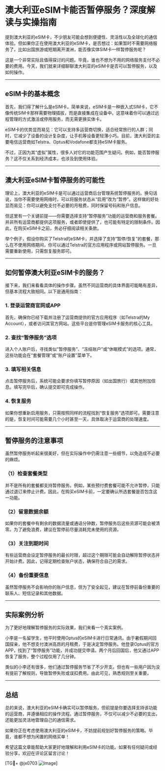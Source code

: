 # 澳大利亚eSIM卡能否暂停服务？深度解读与实操指南

提到澳大利亚的eSIM卡，不少朋友可能会想到便捷性、灵活性以及全球化的通信体验。但如果你正在使用澳大利亚的eSIM卡，是否想过：如果暂时不需要网络服务了，比如出国旅游或短期离开澳洲，能否像实体SIM卡一样暂停服务呢？

这是一个非常实际且值得探讨的问题。毕竟，谁也不想为不用的网络服务支付不必要的费用。今天，我们就来详细聊聊澳大利亚的eSIM卡是否可以暂停服务，以及如何操作。

---

## eSIM卡的基本概念

首先，我们得了解什么是eSIM卡。简单来说，eSIM卡是一种嵌入式SIM卡，它不像传统SIM卡那样需要物理插拔，而是直接集成在设备中。这意味着你可以通过远程管理的方式激活或停用服务，而无需更换实体卡。

eSIM卡的优势显而易见：它可以支持多运营商切换，适合经常旅行的人群；同时，它减少了设备的设计复杂度，让手机等设备更轻薄小巧。目前，澳大利亚的主要电信运营商如Telstra、Optus和Vodafone都支持eSIM卡服务。

不过，正因为其“虚拟”属性，很多人对它的功能范围产生疑问。例如，能否暂停服务？这不仅关系到经济成本，也涉及到使用体验。

---

## 澳大利亚eSIM卡暂停服务的可能性

理论上，澳大利亚的eSIM卡是可以通过运营商后台管理系统暂停服务的。换句话说，当你不需要使用网络时，可以将服务状态从“启用”改为“暂停”。这样做的好处显而易见：你可以避免支付不必要的月租费，同时保留号码和账户信息。

但这里有一个关键前提——你需要选择支持“暂停服务”功能的运营商和服务套餐。并非所有运营商都提供这项服务，或者即使提供了，也可能有特定的限制条件。因此，在购买eSIM卡之前，务必仔细阅读相关条款。

举个例子，假设你购买了Telstra的eSIM卡，并选择了支持“暂停/恢复”的套餐，那么在不使用网络期间，你可以通过Telstra的官方应用程序或网站暂停服务。一旦需要重新使用，只需恢复服务即可。

---

## 如何暂停澳大利亚eSIM卡的服务？

接下来，我们来看看具体的操作步骤。虽然不同运营商的具体界面可能略有差异，但基本流程大致相同。以下是通用指南：

### 1. 登录运营商官网或APP
首先，确保你已经下载并注册了运营商提供的官方应用程序（如Telstra的My Account），或者访问其官方网站。这些平台是你管理eSIM卡服务的核心工具。

### 2. 查找“暂停服务”选项
进入个人账户后，寻找类似“暂停服务”、“冻结账户”或“休眠模式”的选项。通常，这些功能会在“套餐管理”或“账户设置”菜单下。

### 3. 填写相关信息
点击暂停服务后，系统可能会要求你填写暂停原因（如出国旅行）或其他附加信息。填写完毕后，确认提交即可完成操作。

### 4. 恢复服务
如果你想重新启用服务，只需按照同样的流程找到“恢复服务”选项即可。需要注意的是，恢复时间可能需要几个小时甚至一天，具体取决于运营商的处理速度。

---

## 暂停服务的注意事项

虽然暂停服务听起来很美好，但在实际操作中仍需注意一些细节，以免造成不必要的麻烦。

### （1）检查套餐类型
并不是所有的套餐都支持暂停服务。例如，某些预付费套餐可能不允许暂停，只能通过退订来停止计费。因此，在购买eSIM卡前，一定要确认所选套餐是否包含这一功能。

### （2）留意数据余额
如果你的套餐中有剩余的数据流量或通话分钟数，暂停服务后这些资源可能会被清零。为了避免浪费，建议在暂停前尽量消耗完未使用的资源。

### （3）关注到期时间
有些运营商会设定暂停服务的最长时限，超过这个期限可能会自动解除暂停状态并开始计费。因此，记得定期检查账户状态，确保符合自己的需求。

### （4）备份重要信息
虽然暂停服务不会影响你的账户信息，但为了安全起见，建议在暂停前备份重要的联系人、短信记录和其他数据。

---

## 实际案例分析

为了更好地理解暂停服务的实际效果，我们来看一个真实案例。

小李是一名留学生，他平时使用Optus的eSIM卡进行日常通讯。由于暑假期间回国探亲，他不想支付澳洲高昂的月租费，于是决定暂停服务。他登录Optus的官方APP，找到了“暂停服务”功能，并成功提交申请。两个月后回国后，他又通过APP恢复了服务，整个过程仅用了几分钟。

类似的小李还有很多，他们通过暂停服务节省了不少开支。但也有一些用户因为没有提前了解规则，导致暂停失败或误扣费用。由此可见，熟悉规则至关重要。

---

## 总结

总的来说，澳大利亚的eSIM卡确实可以暂停服务，但前提是你要选择支持该功能的运营商，并遵循相应的操作流程。通过暂停服务，不仅可以减少不必要的支出，还能更加灵活地管理自己的通信需求。

如果你正在考虑使用澳大利亚的eSIM卡，不妨提前规划好暂停服务的策略。毕竟，谁都不想为闲置的网络买单！

希望这篇文章能帮助大家更好地理解和利用eSIM卡的功能。如果有任何疑问或经验分享，欢迎在评论区留言讨论！

[TG💪+ @jx0703 ![Image](https://github.com/user-attachments/assets/dbca1d08-cadb-493c-b0ec-ad6f7a83f270)]
